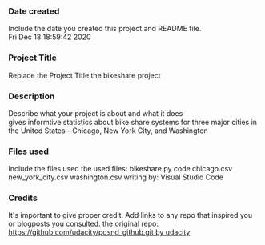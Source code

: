 ### Date created
Include the date you created this project and README file.
Fri Dec 18 18:59:42 2020 

### Project Title
Replace the Project Title
the bikeshare project
### Description
Describe what your project is about and what it does
gives informtive statistics about bike share systems for three major cities in the United States—Chicago, New York City, and Washington
### Files used
Include the files used
the used files:
bikeshare.py code
chicago.csv
new_york_city.csv
washington.csv
writing by: Visual Studio Code


### Credits
It's important to give proper credit. Add links to any repo that inspired you or blogposts you consulted.
the original repo:
https://github.com/udacity/pdsnd_github.git by udacity


